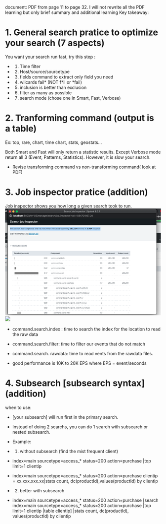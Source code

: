document: PDF from page 11 to page 32. I will not rewrite all the PDF learning but only brief summary and additional learning
Key takeaway:
# 1. General search pratice to optimize your search (7 aspects)
You want your search run fast, try this step :

* 1. Time filter 
* 2. Host/source/sourcetype
* 3. fields command to extract only field you need 
* 4. wilcards fail* (NOT f*il or *fail)
* 5. inclusion is better than exclusion
* 6. filter as many as possible
* 7. search mode (chose one in Smart, Fast, Verbose)

# 2. Tranforming command (output is a table)
Ex: top, rare, chart, time chart, stats, geostats...

Both Smart and Fast will only return a statistic results. Except Verbose mode return all 3 (Event, Patterns, Statistics). However, it is slow your search.

* Revise transforming command vs non-transforming command( look at PDF)

# 3. Job inspector pratice (addition)
Job inspector shows you how long a given search took to run. 
![open the Job >>> see Header. ](image./Job_header.png)
![](image./Job_details.png)
* command.search.index : time to search the index for the location to read the raw data
* command.search.filter: time to filter our events that do not match
* command.search. rawdata: time to read vents from the rawdata files.

* good performance is 10K to 20K EPS where EPS = event/seconds

# 4. Subsearch [subsearch syntax] (addition)
when to use:
* [your subsearch] will run first in the primary search.
* Instead of doing 2 searchs, you can do 1 search with subsearch or nested subsearch. 
* Example: 
* 1. without subsearch (find the mist frequent client)
* index=main sourcetype=access_* status=200 action=purchase |top limit=1 clientip
* index=main sourcetype=access_* status=200 action=purchase clientip = xx.xxx.xxx.xx|stats count, dc(productId),values(productId) by clientip

* 2. better with subsearch
* index=main sourcetype=access_* status=200 action=purchase [search index=main sourcetype=access_* status=200 action=purchase |top limit=1 clientip |table clientip] |stats count, dc(productId), values(productId) by clientip
